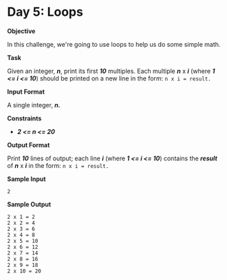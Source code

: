 # Day 5: Loops

**Objective**

In this challenge, we're going to use loops to help us do some simple math.

**Task**

Given an integer, ***n***, print its first ***10*** multiples. Each multiple ***n*** x ***i*** (where ***1 <= i <= 10***) should be printed on a new line in the form: ```n x i = result.```

**Input Format**

A single integer, ***n.***

**Constraints**

* ***2 <= n <= 20***

**Output Format**

Print ***10*** lines of output; each line ***i*** (where ***1 <= i <= 10***) contains the ***result*** of ***n*** x ***i*** in the form:
```n x i = result.```


**Sample Input**

```
2
```
**Sample Output**
```
2 x 1 = 2
2 x 2 = 4
2 x 3 = 6
2 x 4 = 8
2 x 5 = 10
2 x 6 = 12
2 x 7 = 14
2 x 8 = 16
2 x 9 = 18
2 x 10 = 20
```

